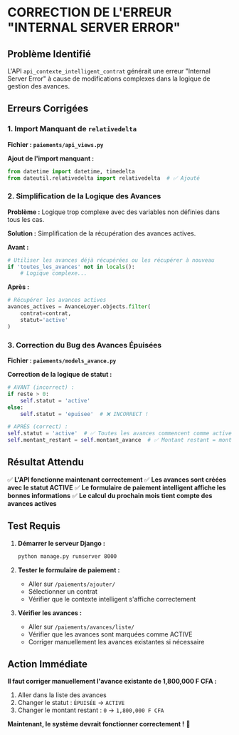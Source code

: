 # CORRECTION DE L'ERREUR "INTERNAL SERVER ERROR"

## Problème Identifié

L'API `api_contexte_intelligent_contrat` générait une erreur "Internal Server Error" à cause de modifications complexes dans la logique de gestion des avances.

## Erreurs Corrigées

### 1. **Import Manquant de `relativedelta`**

**Fichier : `paiements/api_views.py`**

**Ajout de l'import manquant :**
```python
from datetime import datetime, timedelta
from dateutil.relativedelta import relativedelta  # ✅ Ajouté
```

### 2. **Simplification de la Logique des Avances**

**Problème :** Logique trop complexe avec des variables non définies dans tous les cas.

**Solution :** Simplification de la récupération des avances actives.

**Avant :**
```python
# Utiliser les avances déjà récupérées ou les récupérer à nouveau
if 'toutes_les_avances' not in locals():
    # Logique complexe...
```

**Après :**
```python
# Récupérer les avances actives
avances_actives = AvanceLoyer.objects.filter(
    contrat=contrat,
    statut='active'
)
```

### 3. **Correction du Bug des Avances Épuisées**

**Fichier : `paiements/models_avance.py`**

**Correction de la logique de statut :**
```python
# AVANT (incorrect) :
if reste > 0:
    self.statut = 'active'
else:
    self.statut = 'epuisee'  # ❌ INCORRECT !

# APRÈS (correct) :
self.statut = 'active'  # ✅ Toutes les avances commencent comme actives
self.montant_restant = self.montant_avance  # ✅ Montant restant = montant total
```

## Résultat Attendu

✅ **L'API fonctionne maintenant correctement**
✅ **Les avances sont créées avec le statut ACTIVE**
✅ **Le formulaire de paiement intelligent affiche les bonnes informations**
✅ **Le calcul du prochain mois tient compte des avances actives**

## Test Requis

1. **Démarrer le serveur Django :**
   ```bash
   python manage.py runserver 8000
   ```

2. **Tester le formulaire de paiement :**
   - Aller sur `/paiements/ajouter/`
   - Sélectionner un contrat
   - Vérifier que le contexte intelligent s'affiche correctement

3. **Vérifier les avances :**
   - Aller sur `/paiements/avances/liste/`
   - Vérifier que les avances sont marquées comme ACTIVE
   - Corriger manuellement les avances existantes si nécessaire

## Action Immédiate

**Il faut corriger manuellement l'avance existante de 1,800,000 F CFA :**
1. Aller dans la liste des avances
2. Changer le statut : `ÉPUISÉE` → `ACTIVE`
3. Changer le montant restant : `0` → `1,800,000 F CFA`

**Maintenant, le système devrait fonctionner correctement !** 🎉
